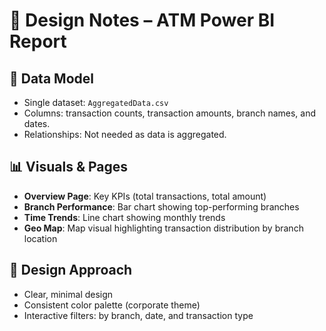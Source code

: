 # 📐 Design Notes – ATM Power BI Report

## 🧩 Data Model
- Single dataset: `AggregatedData.csv`
- Columns: transaction counts, transaction amounts, branch names, and dates.
- Relationships: Not needed as data is aggregated.

## 📊 Visuals & Pages
- **Overview Page**: Key KPIs (total transactions, total amount)
- **Branch Performance**: Bar chart showing top-performing branches
- **Time Trends**: Line chart showing monthly trends
- **Geo Map**: Map visual highlighting transaction distribution by branch location

## 🎨 Design Approach
- Clear, minimal design
- Consistent color palette (corporate theme)
- Interactive filters: by branch, date, and transaction type
